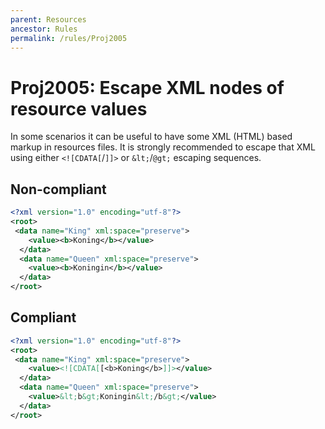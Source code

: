 ```yaml
---
parent: Resources
ancestor: Rules
permalink: /rules/Proj2005
---
```


# Proj2005: Escape XML nodes of resource values
In some scenarios it can be useful to have some XML (HTML) based markup in
resources files. It is strongly recommended to escape that XML using either
`<![CDATA[`/`]]>` or `&lt;`/`@gt;` escaping sequences.

## Non-compliant
``` xml
<?xml version="1.0" encoding="utf-8"?>
<root>
 <data name="King" xml:space="preserve">
    <value><b>Koning</b></value>
  </data>
  <data name="Queen" xml:space="preserve">
    <value><b>Koningin</b></value>
  </data>
</root>
```

## Compliant
``` xml
<?xml version="1.0" encoding="utf-8"?>
<root>
 <data name="King" xml:space="preserve">
    <value><![CDATA[[<b>Koning</b>]]></value>
  </data>
  <data name="Queen" xml:space="preserve">
    <value>&lt;b&gt;Koningin&lt;/b&gt;</value>
  </data>
</root>
```
